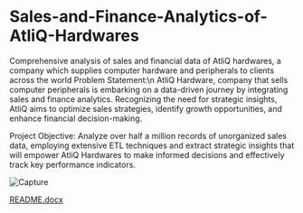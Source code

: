 # Sales-and-Finance-Analytics-of-AtliQ-Hardwares
Comprehensive analysis of sales and financial data of AtliQ hardwares, a company which supplies computer hardware and peripherals to clients across the world
Problem Statement:\n
AtliQ Hardware, company that sells computer peripherals is embarking on a data-driven journey by integrating sales and finance analytics. Recognizing the need for strategic insights, AtliQ aims to optimize sales strategies, identify growth opportunities, and enhance financial decision-making.

Project Objective:
Analyze over half a million records of unorganized sales data, employing extensive ETL techniques and extract strategic insights that will empower AtliQ Hardwares to make informed decisions and effectively track key performance indicators.

![Capture](https://github.com/nowraahmed/Sales-and-Finance-Analytics-of-AtliQ-Hardwares/assets/154668592/35d4b563-d469-4cbb-baf8-9df4b571e9bb)

[README.docx](https://github.com/nowraahmed/Sales-and-Finance-Analytics-of-AtliQ-Hardwares/files/13927177/README.docx)

